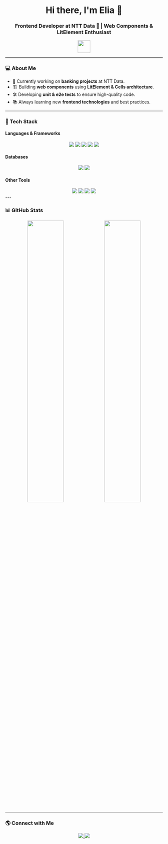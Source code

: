 <h1 align="center">Hi there, I'm Elia 👋</h1>
<h3 align="center">Frontend Developer at NTT Data 🚀 | Web Components & LitElement Enthusiast</h3>

<p align="center">
  <img src="https://media.giphy.com/media/hvRJCLFzcasrR4ia7z/giphy.gif" width="40px"/>
</p>

---

### 💻 About Me
- 🔭 Currently working on **banking projects** at NTT Data.
- 🏗 Building **web components** using **LitElement & Cells architecture**.
- 🛠 Developing **unit & e2e tests** to ensure high-quality code.
- 📚 Always learning new **frontend technologies** and best practices.

---

### 🚀 Tech Stack
#### **Languages & Frameworks**
<div align="center">
  <img src="https://img.shields.io/badge/JavaScript-F7DF1E?style=for-the-badge&logo=javascript&logoColor=black">
  <img src="https://img.shields.io/badge/React-61DAFB?style=for-the-badge&logo=react&logoColor=black">
  <img src="https://img.shields.io/badge/LitElement-2C3E50?style=for-the-badge&logo=lit&logoColor=white">
  <img src="https://img.shields.io/badge/Python-3776AB?style=for-the-badge&logo=python&logoColor=white">
  <img src="https://img.shields.io/badge/C-00599C?style=for-the-badge&logo=c&logoColor=white">
</div>

#### **Databases**
<div align="center">
  <img src="https://img.shields.io/badge/PostgreSQL-4169E1?style=for-the-badge&logo=postgresql&logoColor=white">
  <img src="https://img.shields.io/badge/MySQL-4479A1?style=for-the-badge&logo=mysql&logoColor=white">
</div>

#### **Other Tools**
<div align="center">
  <img src="https://img.shields.io/badge/SCSS-CC6699?style=for-the-badge&logo=sass&logoColor=white">
  <img src="https://img.shields.io/badge/Jest-C21325?style=for-the-badge&logo=jest&logoColor=white">
  <img src="https://img.shields.io/badge/Git-F05032?style=for-the-badge&logo=git&logoColor=white">
  <img src="https://img.shields.io/badge/CI/CD-0A66C2?style=for-the-badge&logo=githubactions&logoColor=white">
</div>
---

### 📊 GitHub Stats
<p align="center">
  <img width="48%" src="https://github-readme-stats.vercel.app/api?username=tu-usuario&show_icons=true&theme=radical" />
  <img width="48%" src="https://github-readme-streak-stats.herokuapp.com/?user=tu-usuario&theme=radical" />
</p>

---

### 🌎 Connect with Me
<p align="center">
  <a href="https://www.linkedin.com/in/elia-blanes-canudas/" target="_blank">
    <img src="https://img.shields.io/badge/LinkedIn-0A66C2?style=for-the-badge&logo=linkedin&logoColor=white">
  </a>
  <a href="mailto:elia.blanes@hotmail">
    <img src="https://img.shields.io/badge/Email-D14836?style=for-the-badge&logo=gmail&logoColor=white">
  </a>
</p>
